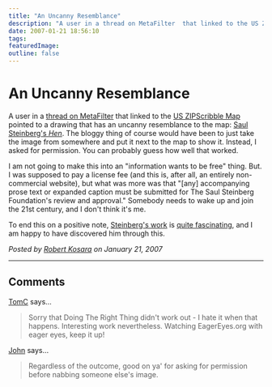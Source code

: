 ```yaml
---
title: "An Uncanny Resemblance"
description: "A user in a thread on MetaFilter  that linked to the US ZIPScribble Map pointed to a drawing that has an uncanny resemblance to the map: Saul Steinberg&#39;s Hen. The bloggy thing of course would have been to just take the image from somewhere and put it next to the map to show it. Instead, I asked for permission. You can probably guess how well that worked."
date: 2007-01-21 18:56:10
tags: 
featuredImage: 
outline: false
---
```


# An Uncanny Resemblance

A user in a <a href="http://www.metafilter.com/mefi/57580">thread on MetaFilter</a> that linked to the <a href="http://eagereyes.org/Applications/ZIPScribbleMap.html">US ZIPScribble Map</a> pointed to a drawing that has an uncanny resemblance to the map: <a href="http://www.moma.org/collection/browse_results.php?object_id=35035">Saul Steinberg's <em>Hen</em></a>. The bloggy thing of course would have been to just take the image from somewhere and put it next to the map to show it. Instead, I asked for permission. You can probably guess how well that worked.

I am not going to make this into an "information wants to be free" thing. But. I was supposed to pay a license fee (and this is, after all, an entirely non-commercial website), but what was more was that "[any] accompanying prose text or expanded caption must be submitted for The Saul Steinberg Foundation's review and approval." Somebody needs to wake up and join the 21st century, and I don't think it's me.

To end this on a positive note, <a href="http://www.nga.gov/fcgi-bin/gemini.pl?slide=1&amp;artist=52">Steinberg's work</a> is <a href="http://www.cartoonbank.com/Steinberg/prints_steinberg_bio.asp">quite fascinating</a>, and I am happy to have discovered him through this.


_Posted by <a href="/about">Robert Kosara</a> on January 21, 2007_


<aside class="comments">

---
## Comments

<a href="http://www.tom-carden.co.uk" rel="nofollow noopener" target="_blank">TomC</a> says…
>	Sorry that Doing The Right Thing didn't work out - I hate it when that happens.  Interesting work nevertheless.  Watching EagerEyes.org with eager eyes, keep it up!

<a href="http://www.conflictresolver.net/blog" rel="nofollow noopener" target="_blank">John</a> says…
>	Regardless of the outcome, good on ya' for asking for permission before nabbing someone else's image.  

</aside>

